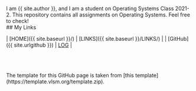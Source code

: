 ---
---

<br>
I am {{ site.author }}, and I am a student on Operating Systems Class 2021-2. This repository contains all assignments on Operating Systems. Feel free to check!

<br>
## My Links

| [HOME]({{ site.baseurl }}/) | [LINKS]({{ site.baseurl }}/LINKS/) |
| [GitHub]({{ site.urlgithub }}) | [LOG](https://whenwe177.github.io/os212/TXT/mylog.txt) |

<br>

<br>
<br>
The template for this GitHub page is taken from [this template](https://template.vlsm.org/template.zip).

